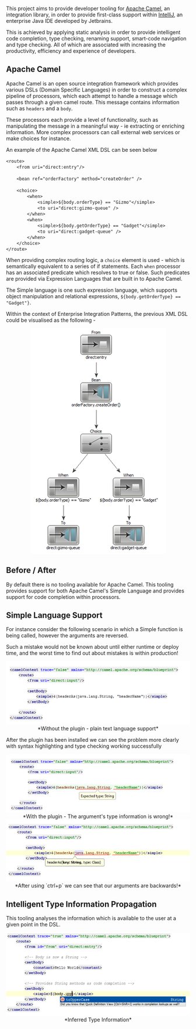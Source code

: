 This project aims to provide developer tooling for [Apache Camel](http://camel.apache.org/), an integration library, in order to provide first-class support within [IntelliJ](http://www.jetbrains.com/idea/), an enterprise Java IDE developed by Jetbrains.

This is achieved by applying static analysis in order to provide intelligent code completion, type checking, renaming support, smart-code navigation and type checking. All of which are associated with  increasing the productivity, efficiency and experience of developers.

## Apache Camel

Apache Camel is an open source integration framework which provides various DSLs (Domain Specific Languages) in order to construct a complex pipeline of processors, which each attempt to handle a message which passes through a given camel route. This message contains information such as `headers` and a `body`.

These processors each provide a level of functionality, such as manipulating the message in a meaningful way - ie extracting or enriching information. More complex processors can call external web services or make choices for instance.

An example of the Apache Camel XML DSL can be seen below

	<route>
		<from uri="direct:entry"/>

		<bean ref="orderFactory" method="createOrder" />

		<choice>
			<when>
				<simple>${body.orderType} == "Gizmo"</simple>
				<to uri="direct:gizmo-queue" />
			</when>
			<when>
				<simple>${body.getOrderType} == "Gadget"</simple>
				<to uri="direct:gadget-queue" />
			</when>
		</choice>
	</route>

When providing complex routing logic, a `choice` element is used - which is semantically equivalent to a series of if statements. Each `when` processor has an associated predicate which resolves to true or false. Such predicates are provided via Expression Languages that are built in to Apache Camel. 

The Simple language is one such expression language, which supports object manipulation and relational expressions, `${body.getOrderType} == "Gadget"}`. 

Within the context of Enterprise Integration Patterns, the previous XML DSL could be visualised as the following - 

<div class="text-center" align="center">
	<div><img src="docs_images/routeExample.png" alt="CBR Example" doc-img /></div>
</div>


Before / After
--------------

By default there is no tooling available for Apache Camel. This tooling provides support for both Apache Camel's Simple Language and provides support for code completion within processors.

## Simple Language Support
For instance consider the following scenario in which a Simple function is being called, however the arguments are reversed.

Such a mistake would not be known about until either runtime or deploy time, and the worst time to find out about mistakes is within production!

<div class="text-center" align="center">
	<div><img src="docs_images/codeExample_before.png" alt="Broken code - Incorrect arguments" doc-img /></div>
	*Without the plugin - plain text language support*
</div>

After the plugin has been installed we can see the problem more clearly with syntax highlighting and type checking working successfully

<div class="text-center" align="center">
	<div><img alt="Broken code - Incorrect arguments" src="docs_images/CodeExample_typeInformation.png" doc-img /></div>
	*With the plugin - The argument's type information is wrong!*
</div>


<div class="text-center" align="center">
	<div><img alt="Broken code - Type param" src="docs_images/CodeExample_typeParam.png" doc-img /></div>
	*After using `ctrl+p` we can see that our arguments are backwards!*
</div>


## Intelligent Type Information Propagation

This tooling analyses the information which is available to the user at a given point in the DSL. 

<div class="text-center" align="center">
	<div><img alt="Broken code - Type param" src="docs_images/codeExample_typePropagation.png" doc-img /></div>
	*Inferred Type Information*
</div>
